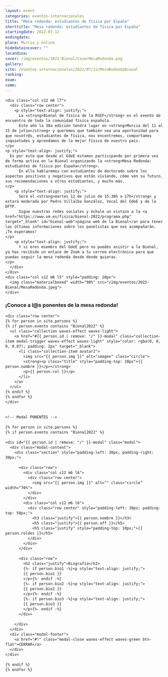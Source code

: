 ```yaml
---
layout: event
categories: eventos-internacionales
title: "Mesa redonda: estudiantes de física por España"
shorttitle: "Mesa redonda: estudiantes de física por España"
startingdate: 2022-07-12
endingdate:
place: Murcia y online
hidedataincover: ""
locandina:
cover: /img/eventos/2022-Bienal/CoverMesaRedonda.png
gallery:
site: /eventos-internacionales/2022/07/12/MesaRedondaBienal
ranking: 
exam:
comm:
---
```


<div class="section">
  <div class="row">
	  
    <div class="col s12 m6 l7">
      <div class="row center">
        <p style="text-align: justify;">
          La <strong>Bienal de física de la RSEF</strong> es el evento de encuentro de toda la comunidad física española.
          Este año la 38a edición tendrá lugar en <strong>Murcia del 11 al 15 de julio</strong> y queremos que también sea una oportunidad para que nosotr@s, estudiantes de física, nos encontremos, compartamos inquietudes y aprendamos de la mejor física de nuestro país.
	</p>
	<p style="text-align: justify;">
	  Es por esto que desde el GdeE estamos participando por primera vez de forma activa en la Bienal organizando la <strong>Mesa Redonda: estudiantes de física por España</strong>.
          En ella hablaremos con estudiantes de doctorado sobre los aspectos positivos y negativos que están viviendo, cómo ven su futuro, sus recomendaciones a otros estudiantes, y mucho más.
 	</p>
        <p style="text-align: justify;">
          Será el <strong>martes 12 de julio de 15:30h a 17h</strong> y estará moderada por Pedro Villalba González, Vocal del GdeE y de la DFTP.
          Sigue nuestras redes sociales y échale un vistazo a la <a href="https://www.um.es/fisica/bienal-2022/programa.php" target="_blank" id="bienal-web">página web de la Bienal</a> para tener las últimas informaciones sobre los panelistas que nos acompañarán. ¡Te esperamos!
	</p>
        <p style="text-align: justify;">
          Y si eres miembro del GdeE pero no puedes asistir a la Bienal, ya has recibido un enlace de Zoom a tu correo electrónico para que puedas seguir la mesa redonda desde donde quieras.
	</p>
      </div>
    </div>
    <div class="col s12 m6 l5" style="padding: 20px">
      <img class="materialboxed" width="90%" src="/img/eventos/2022-Bienal/MesaRedonda.jpeg">
    </div>
	 
  </div>

	
<!-- AUTORES -->
  <div class="row"> 
    <h3 id="Autores">¡Conoce a l@s ponentes de la mesa redonda!</h3>
	  
    <div class="row center">
    {% for person in site.persons %}
    {% if person.evento contains "Bienal2022" %}
      <ul class="collection waves-effect waves-light">
        <a href="#{{ person.id | remove: "/" }}-modal" class="collection-item modal-trigger waves-effect waves-light" style="color: rgba(0, 0, 0, 0.87); padding: 2px" target="_blank">
          <li class="collection-item avatar2">
            <img src="{{ person.img }}" alt="imagen" class="circle">
            <strong><p class="title" style="padding-top: 10px">{{ person.nombre }}</p></strong>
            <p>{{ person.rol }}</p>
          </li>
        </a>
      </ul>
    {% endif %}
    {% endfor %}    
    </div>
	  
	  
    <!-- Modal PONENTES -->

    {% for person in site.persons %}
    {% if person.evento contains "Bienal2022" %}

    <div id="{{ person.id | remove: "/" }}-modal" class="modal">
      <div class="modal-content">
        <div class="section" style="padding-left: 30px; padding-right: 30px;">

          <div class="row">
            <div class="col s12 m6 l6">
              <div class="row center">
                <img src="{{ person.img }}" alt="" class="circle" width="70%">
              </div>
            </div>
            <div class="col s12 m6 l6">        
              <div class="row center" style="padding-left: 30px; padding-top: 50px;">
                <h3 class="justify">{{ person.nombre }}</h3>
                <h5 class="justify">{{ person.aff }}</h5>
                <h5 class="justify" style="padding-top: 10px;">{{ person.roldes }}</h5>
              </div>
            </div>
          </div>

          <div class="row">
            <h2 class="justify">Biografía</h2>
            {%- if person.bio1 -%}<p style="text-align: justify;">
            {{ person.bio1 }}
            </p>{%- endif -%}
            {%- if person.bio2 -%}<p style="text-align: justify;">
            {{ person.bio2 }}
            </p>{%- endif -%}
            {%- if person.bio3 -%}<p style="text-align: justify;">
            {{ person.bio3 }}
            </p>{%- endif -%}
          </div>

        </div>
      </div>
      <div class="modal-footer">
        <a href="#!" class="modal-close waves-effect waves-green btn-flat">CERRAR</a>
      </div>
    </div>

    {% endif %}
    {% endfor %}
     
  </div>
</div>
     
